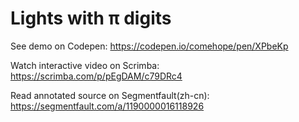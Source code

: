 # Lights with π digits

See demo on Codepen: https://codepen.io/comehope/pen/XPbeKp

Watch interactive video on Scrimba: https://scrimba.com/p/pEgDAM/c79DRc4

Read annotated source on Segmentfault(zh-cn): https://segmentfault.com/a/1190000016118926
